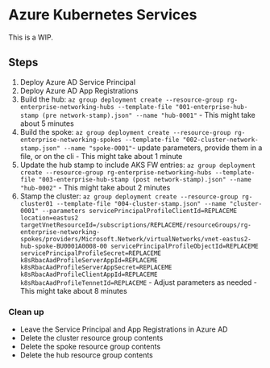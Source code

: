 # Azure Kubernetes Services

This is a WIP.

## Steps

1. Deploy Azure AD Service Principal
1. Deploy Azure AD App Registrations
1. Build the hub: `az group deployment create --resource-group rg-enterprise-networking-hubs --template-file "001-enterprise-hub-stamp (pre network-stamp).json" --name "hub-0001"` - This might take about 5 minutes
1. Build the spoke: `az group deployment create --resource-group rg-enterprise-networking-spokes --template-file "002-cluster-network-stamp.json" --name "spoke-0001"`- update parameters, provide them in a file, or on the cli - This might take about 1 minute
1. Update the hub stamp to include AKS FW entries: `az group deployment create --resource-group rg-enterprise-networking-hubs --template-file "003-enterprise-hub-stamp (post network-stamp).json" --name "hub-0002"` - This might take about 2 minutes
1. Stamp the cluster: `az group deployment create --resource-group rg-cluster01 --template-file "004-cluster-stamp.json" --name "cluster-0001" --parameters servicePrincipalProfileClientId=REPLACEME location=eastus2 targetVnetResourceId=/subscriptions/REPLACEME/resourceGroups/rg-enterprise-networking-spokes/providers/Microsoft.Network/virtualNetworks/vnet-eastus2-hub-spoke-BU0001A0008-00 servicePrincipalProfileObjectId=REPLACEME servicePrincipalProfileSecret=REPLACEME k8sRbacAadProfileServerAppId=REPLACEME k8sRbacAadProfileServerAppSecret=REPLACEME k8sRbacAadProfileClientAppId=REPLACEME k8sRbacAadProfileTennetId=REPLACEME` - Adjust parameters as needed - This might take about 8 minutes

### Clean up

* Leave the Service Principal and App Registrations in Azure AD
* Delete the cluster resource group contents
* Delete the spoke resource group contents
* Delete the hub resource group contents
